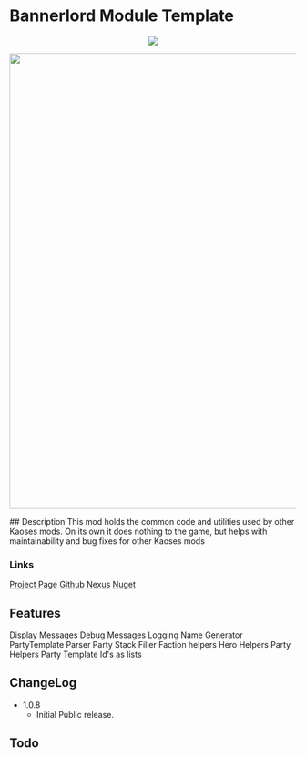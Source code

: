 ﻿# Bannerlord Module Template
<p align="center">
   <a href="https://www.nuget.org/packages/Bannerlord.Templates.Kaoses" alt="NuGet Bannerlord.MCM">
   <img src="https://img.shields.io/nuget/v/Bannerlord.Templates.Kaoses.svg?label=NuGet%20Bannerlord.Templates.Kaoses&colorB=blue" /></a>
</p>
<p>
   <img src="https://cdn.discordapp.com/attachments/555699650452258816/782380466727944192/unknown.png" width="800">
</p>
## Description 
This mod holds the common code and utilities used by other Kaoses mods. On its own it does nothing to the game, but helps with maintainability and bug fixes for other Kaoses mods

### Links
[Project Page](http://bannerlord.kaoses.com/doku.php?id=mods:kaosescommon)
[Github](https://github.com/lazeras/KaosesCommon)
[Nexus](https://www.nexusmods.com/mountandblade2bannerlord/mods/4994)
[Nuget](https://www.nuget.org/packages/KaosesCommon/)

## Features
Display Messages
Debug Messages
Logging
Name Generator
PartyTemplate Parser
Party Stack Filler
Faction helpers
Hero Helpers
Party Helpers
Party Template Id's as lists

## ChangeLog
- 1.0.8 
  - Initial Public release.

## Todo